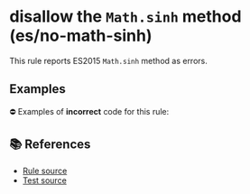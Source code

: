 # disallow the `Math.sinh` method (es/no-math-sinh)

This rule reports ES2015 `Math.sinh` method as errors.

## Examples

⛔ Examples of **incorrect** code for this rule:

<eslint-playground type="bad" code="/*eslint es/no-math-sinh: error */
const n = Math.sinh(value)
" />

## 📚 References

- [Rule source](https://github.com/mysticatea/eslint-plugin-es/blob/v2.0.0/lib/rules/no-math-sinh.js)
- [Test source](https://github.com/mysticatea/eslint-plugin-es/blob/v2.0.0/tests/lib/rules/no-math-sinh.js)
